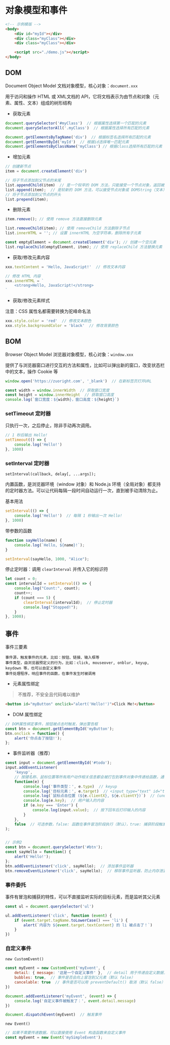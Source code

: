 # 对象模型和事件

```html
<!-- 示例模版 -->
<body>
    <div id="myId"></div>
    <div class="myClass"></div>
    <div class="myClass"></div>

    <script src="./demo.js"></script>
</body>
```

## DOM

Document Object Model 文档对象模型，核心对象：`document.xxx`

用于访问和操作 HTML 或 XML文档的 API，它将文档表示为由节点和对象（元素、属性、文本）组成的树形结构

- 获取元素

```js
document.querySelector('#myClass')  // 根据属性选择第一个匹配的元素
document.querySelectorAll('.myClass')  // 根据属性选择所有匹配的元素

document.getElementsByTagName('div')  // 根据标签名选择所有匹配的元素
document.getElementById('myId')  // 根据id选择唯一匹配元素
document.getElementsByClassName('myClass') // 根据class选择所有匹配的元素
```

- 增加元素

```js
// 创建新节点
item = document.createElement('div')

// 将子节点添加到父节点的末尾
list.appendChild(item)  // 是一个较早的 DOM 方法，只能接受一个节点对象，返回被添加的节点
list.append(item);  // 是较新的 DOM 方法，可以接受节点对象或 DOMString（文本），没有返回值
// 将子节点添加到父节点的开头
list.prepend(item);
```

- 删除元素

```js
item.remove(); // 使用 remove 方法直接删除元素

list.removeChild(item); // 使用 removeChild 方法删除子节点
list.innerHTML = ''; // 设置 innerHTML 为空字符串，删除所有子元素

const emptyElement = document.createElement('div'); // 创建一个空元素
list.replaceChild(emptyElement, item); // 使用 replaceChild 方法替换元素
```

- 获取/修改元素内容

```js
xxx.textContent = 'Hello, JavaScript!'  // 修改文本内容

// 修改 HTML 内容
xxx.innerHTML = `
    <strong>Hello, JavaScript!</strong>
`
```

- 获取/修改元素样式

注意：CSS 属性名都需要转换为驼峰命名法

```js
xxx.style.color = 'red'  // 修改文本颜色
xxx.style.backgroundColor = 'black'  // 修改背景颜色
```

## BOM

Browser Object Model 浏览器对象模型，核心对象：`window.xxx`

提供了与浏览器窗口进行交互的方法和属性，比如可以弹出新的窗口，改变状态栏中的文本，操作 Cookie 等

```js
window.open('https://zuoright.com', '_blank')  // 在新标签页打开URL

const width = window.innerWidth  // 获取窗口宽度
const height = window.innerHeight  // 获取窗口高度
console.log(`窗口宽度：${width}，窗口高度：${height}`)
```

### setTimeout 定时器

只执行一次，之后停止，除非手动再次调用。

```js
// 1 秒后输出 Hello!
setTimeout(() => {
    console.log('Hello!')
}, 1000)
```

### setInterval 定时器

`setInterval(callback, delay[, ...args]);`

内置函数，是浏览器环境（window 对象）和 Node.js 环境（全局对象）都支持的定时器方法。可以让代码每隔一段时间自动运行一次，直到被手动清除为止。

基本用法

```js
setInterval(() => {
    console.log('Hello!')  // 每隔 1 秒输出一次 Hello!
}, 1000)
```

带参数的函数

```js
function sayHello(name) {
    console.log(`Hello, ${name}!`);
}

setInterval(sayHello, 1000, "Alice");
```

停止定时器：调用 `clearInterval` 并传入它的标识符

```js
let count = 0;
const intervalId = setInterval(() => {
    console.log("Count:", count);
    count++;
    if (count === 5) {
        clearInterval(intervalId);  // 停止定时器
        console.log("Stopped!");
    }
}, 1000);
```

## 事件

事件三要素

```text
事件源，触发事件的元素，比如：按钮、链接、输入框等
事件类型，由浏览器预定义的行为，比如：click, mouseover, onblur, keyup, keydown 等，也可以自定义事件
事件处理程序，响应事件的函数，在事件发生时被调用
```

- 元素属性绑定

> 不推荐，不安全且代码难以维护

```html
<button id="myButton" onclick="alert('Hello!')">Click Me!</button>
```

- DOM 属性绑定

```js
// DOM属性绑定事件，按钮被点击时触发，弹出警告框
const btn = document.getElementById('myButton');
btn.onclick = function() {
    alert('你点击了按钮!');
};
```

- 事件监听器（推荐）

```js
const input = document.getElementById('#todo');
input.addEventListener(
    'keyup',
    // 按键名称、鼠标位置等所有用户动作相关信息都会被打包到事件对象中传递给函数，通常被命名为 e 或者 event
    function(e) {
        console.log('事件类型：', e.type)  // keyup
        console.log('目标元素：', e.target)  // <input type="text" id="todo">
        console.log(`鼠标点击位置 (${e.clientX}, ${e.clientY})`)  // (undefined, undefined)
        console.log(e.key);  // 用户输入的内容
        if (e.key === 'Enter') {
            console.log(input.value);  // 按下回车后打印输入的内容
        }
    },
    false  // 可选参数，false: 函数在事件冒泡阶段执行（默认），true: 捕获阶段触发
);


// 示例2
const btn = document.querySelector('#btn');
const sayHello = function() {
    alert('Hello!');
};
btn.addEventListener('click', sayHello);  // 添加事件监听器
btn.removeEventListener('click', sayHello);  // 移除事件监听器，防止内存泄漏
```

### 事件委托

事件有冒泡和捕获的特性，可以不直接监听实际的目标元素，而是监听其父元素

```js
const ul = document.querySelector('ul')

ul.addEventListener('click', function (event) {
    if (event.target.tagName.toLowerCase() === 'li') {
        alert(`内容为 ${event.target.textContent} 的 li 被点击了！`)
    }
})
```

### 自定义事件

`new CustomEvent()`

```js
const myEvent = new CustomEvent('myEvent', {
    detail: { message: '这是一个自定义事件' },  // detail 用于传递自定义数据，可以是任何值（对象、字符串等）
    bubbles: true,  // 事件是否会向上冒泡到父元素（默认 false）
    cancelable: true  // 事件是否可以用 preventDefault() 取消（默认 false）
})

document.addEventListener('myEvent', (event) => {
    console.log('自定义事件被触发了：', event.detail.message)
})

document.dispatchEvent(myEvent)  // 触发事件
```

`new Event()`

```js
// 如果不需要传递数据，可以直接使用 Event 构造函数来自定义事件
const myEvent = new Event('mySimpleEvent');
```
